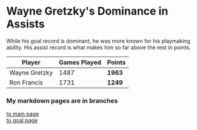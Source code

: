 # Wayne Gretzky's Dominance in Assists
While his goal record is dominant, he was more known for his playmaking ability. His assist record is what makes him so far above the rest in points.

Player | Games Played | Points
--- | --- | --- 
Wayne Gretzky | 1487 | **1963**
Ron Francis | 1731 | **1249**
### My markdown pages are in branches
[to main page](https://github.com/Matt-Wood-23/markdownexample/blob/markdown2/markdown2.md)<br>
[to goal page](https://github.com/Matt-Wood-23/markdownexample/tree/main)<br>

